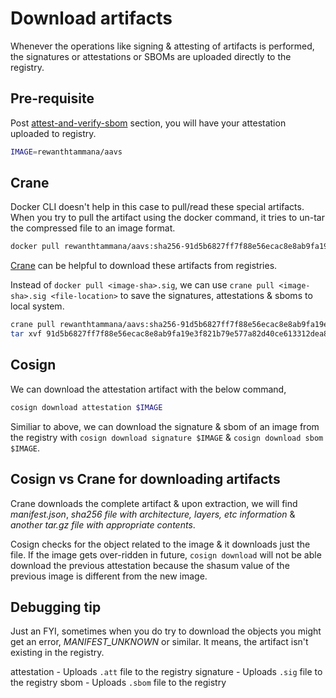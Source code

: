 # Download artifacts

Whenever the operations like signing & attesting of artifacts is performed, the signatures or attestations or SBOMs are uploaded directly to the registry.

## Pre-requisite

Post [attest-and-verify-sbom](./attest-and-verify-sbom.md) section, you will have your attestation uploaded to registry.

```bash
IMAGE=rewanthtammana/aavs
```

## Crane

Docker CLI doesn't help in this case to pull/read these special artifacts. When you try to pull the artifact using the docker command, it tries to un-tar the compressed file to an image format.

```bash
docker pull rewanthtammana/aavs:sha256-91d5b6827ff7f88e56ecac8e8ab9fa19e3f821b79e577a82d40ce613312dea8b.att
```

<Screenshot here>

[Crane](https://github.com/google/go-containerregistry/blob/main/cmd/crane/doc/crane.md) can be helpful to download these artifacts from registries.

Instead of `docker pull <image-sha>.sig`, we can use `crane pull <image-sha>.sig <file-location>` to save the signatures, attestations & sboms to local system.

<Screenshot of terminal here>

```bash
crane pull rewanthtammana/aavs:sha256-91d5b6827ff7f88e56ecac8e8ab9fa19e3f821b79e577a82d40ce613312dea8b.att 91d5b6827ff7f88e56ecac8e8ab9fa19e3f821b79e577a82d40ce613312dea8b.att
tar xvf 91d5b6827ff7f88e56ecac8e8ab9fa19e3f821b79e577a82d40ce613312dea8b.att # Extracts manifest.json, sha file & attestation
```

<Screenshot of terminal here>


## Cosign

We can download the attestation artifact with the below command,

```bash
cosign download attestation $IMAGE
```
<Screenshot of terminal here>

Similiar to above, we can download the signature & sbom of an image from the registry with `cosign download signature $IMAGE` & `cosign download sbom $IMAGE`.

## Cosign vs Crane for downloading artifacts

Crane downloads the complete artifact & upon extraction, we will find *manifest.json*, *sha256 file with architecture, layers, etc information* & *another tar.gz file with appropriate contents*.

Cosign checks for the object related to the image & it downloads just the file. If the image gets over-ridden in future, `cosign download` will not be able download the previous attestation because the shasum value of the previous image is different from the new image.

## Debugging tip

Just an FYI, sometimes when you do try to download the objects you might get an error, *MANIFEST_UNKNOWN* or similar. It means, the artifact isn't existing in the registry.

attestation - Uploads `.att` file to the registry
signature - Uploads `.sig` file to the registry
sbom - Uploads `.sbom` file to the registry
